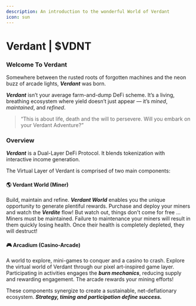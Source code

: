 ```yaml
---
description: An introduction to the wonderful World of Verdant
icon: sun
---
```


# Verdant | $VDNT

### Welcome To Verdant

Somewhere between the rusted roots of forgotten machines and the neon buzz of arcade lights, _**Verdant**_ was born.

_**Verdant**_ isn’t your average farm-and-dump DeFi scheme. It’s a living, breathing ecosystem where yield doesn’t just appear — it’s _mined_, _maintained_, and _refined_.

> “This is about life, death and the will to persevere. Will you embark on your Verdant Adventure?”

### Overview

_**Verdant**_ is a Dual-Layer DeFi Protocol. It blends tokenization with interactive income generation.

The Virtual Layer of Verdant is comprised of two main components:

#### 🌎 Verdant **World  (Miner)**

Build, maintain and refine. _**Verdant World**_ enables you the unique opportunity to generate plentiful rewards. Purchase and deploy your miners and watch the _**Verdite**_ flow! But watch out, things don't come for free ... Miners must be maintained. Failure to maintenance your miners will result in them quickly losing health. Once their health is completely depleted, they will destruct!

#### 🎮 **Arcadium (Casino-Arcade)**

A world to explore, mini-games to conquer and a casino to crash. Explore the virtual world of Verdant through our pixel art-inspired game layer. Participating in activities engages the _**burn mechanics**_, reducing supply and rewarding engagement. The arcade rewards your mining efforts!



These components synergize to create a sustainable, net-deflationary ecosystem. _**Strategy, timing and participation define success.**_

